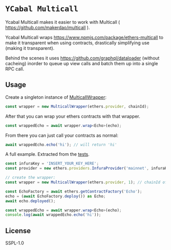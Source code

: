 # `YCabal Multicall`

Ycabal Multicall makes it easier to work with Multicall ( https://github.com/makerdao/multicall ).

Ycabal Multicall wraps https://www.npmjs.com/package/ethers-multicall to make it transparent when
using contracts, drastically simplifying use (making it transparent).

Behind the scenes it uses https://github.com/graphql/dataloader (without cacheing) inorder to queue
up view calls and batch them up into a single RPC call.

## Usage

Create a singleton instance of [MulticallWrapper](src/index.ts):

```typescript
const wrapper = new MulticallWrapper(ethers.provider, chainId);
```

After that you can wrap your ethers contracts with that wrapper.

```typescript
const wrappedEcho = await wrapper.wrap<Echo>(echo);
```

From there you can just call your contracts as normal:

```typescript
await wrappedEcho.echo('hi'); // will return 'hi'
```

A full example. Extracted from the [tests](test/MulticallWrapper.ts).

```typescript
const infuraKey = 'INSERT_YOUR_KEY_HERE';
const provider = new ethers.providers.InfuraProvider('mainnet', infuraKey);

// create the wrapper:
const wrapper = new MulticallWrapper(ethers.provider, 1); // chainId of 1 for 'mainnet'

const EchoFactory = await ethers.getContractFactory('Echo');
echo = (await EchoFactory.deploy()) as Echo;
await echo.deployed();

const wrappedEcho = await wrapper.wrap<Echo>(echo);
console.log(await wrappedEcho.echo('hi'));
```

## License

SSPL-1.0
